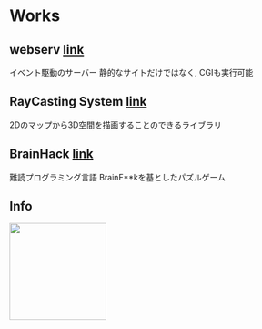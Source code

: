 # Works

## webserv [link](https://github.com/sk-uma/webserv)
イベント駆動のサーバー
静的なサイトだけではなく, CGIも実行可能

## RayCasting System [link](https://github.com/sk-uma/ray-casting)
2Dのマップから3D空間を描画することのできるライブラリ

## BrainHack [link](https://github.com/sk-uma/BrainHack_WebGL)
難読プログラミング言語 BrainF\*\*kを基としたパズルゲーム

## Info

<!--
**sk-uma/sk-uma** is a ✨ _special_ ✨ repository because its `README.md` (this file) appears on your GitHub profile.

Here are some ideas to get you started:

- 🔭 I’m currently working on ...
- 🌱 I’m currently learning ...
- 👯 I’m looking to collaborate on ...
- 🤔 I’m looking for help with ...
- 💬 Ask me about ...
- 📫 How to reach me: ...
- 😄 Pronouns: ...
- ⚡ Fun fact: ...
-->

<a href="https://github.com/sk-uma">
  <img align="left" height="170px" src="https://github-readme-stats.vercel.app/api/top-langs/?username=sk-uma&layout=compact&theme=dracula" />
</a>

